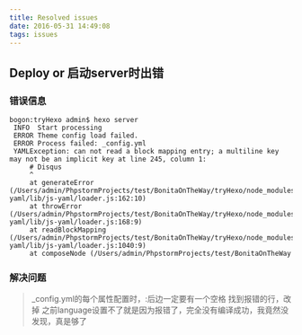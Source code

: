 ```yaml
---
title: Resolved issues
date: 2016-05-31 14:49:08
tags: issues
---
```

## Deploy or 启动server时出错
### 错误信息
```console
bogon:tryHexo admin$ hexo server
 INFO  Start processing
 ERROR Theme config load failed.
 ERROR Process failed: _config.yml
 YAMLException: can not read a block mapping entry; a multiline key may not be an implicit key at line 245, column 1:
     # Disqus
     ^
     at generateError (/Users/admin/PhpstormProjects/test/BonitaOnTheWay/tryHexo/node_modules/hexo/node_modules/js-yaml/lib/js-yaml/loader.js:162:10)
     at throwError (/Users/admin/PhpstormProjects/test/BonitaOnTheWay/tryHexo/node_modules/hexo/node_modules/js-yaml/lib/js-yaml/loader.js:168:9)
     at readBlockMapping (/Users/admin/PhpstormProjects/test/BonitaOnTheWay/tryHexo/node_modules/hexo/node_modules/js-yaml/lib/js-yaml/loader.js:1040:9)
     at composeNode (/Users/admin/PhpstormProjects/test/BonitaOnTheWay
 ```
 ### 解决问题
 > _config.yml的每个属性配置时，:后边一定要有一个空格
 > 找到报错的行，改掉
 > 之前language设置不了就是因为报错了，完全没有编译成功，我竟然没发现，真是够了
